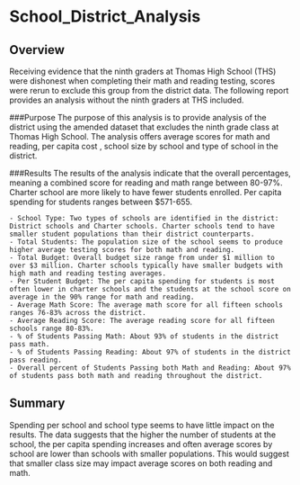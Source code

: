 # School_District_Analysis

## Overview
Receiving evidence that the ninth graders at Thomas High School (THS) were dishonest when completing their math and reading testing, scores were rerun to exclude this group from the district data. The following report provides an analysis without the ninth graders at THS included. 

###Purpose
The purpose of this analysis is to provide analysis of the district using the amended dataset that excludes the ninth grade class at Thomas High School. The analysis offers average scores for math and reading, per capita cost , school size by school and type of school in the district. 

###Results
The results of the analysis indicate that the overall percentages, meaning a combined score for reading and math range between 80-97%. Charter school are more likely to have fewer students enrolled. Per capita spending for students ranges between $571-655. 

    - School Type: Two types of schools are identified in the district: District schools and Charter schools. Charter schools tend to have smaller student populations than their district counterparts. 
    - Total Students: The population size of the school seems to produce higher average testing scores for both math and reading. 
    - Total Budget: Overall budget size range from under $1 million to over $3 million. Charter schools typically have smaller budgets with high math and reading testing averages. 
    - Per Student Budget: The per capita spending for students is most often lower in charter schools and the students at the school score on average in the 90% range for math and reading. 
    - Average Math Score: The average math score for all fifteen schools ranges 76-83% across the district. 
    - Average Reading Score: The average reading score for all fifteen schools range 80-83%. 
    - % of Students Passing Math: About 93% of students in the district pass math. 
    - % of Students Passing Reading: About 97% of students in the district pass reading. 
    - Overall percent of Students Passing both Math and Reading: About 97% of students pass both math and reading throughout the district. 

## Summary
Spending per school and school type seems to have little impact on the results. The data suggests that the higher the number of students at the school, the per capita spending increases and often average scores by school are lower than schools with smaller populations. This would suggest that smaller class size may impact average scores on both reading and math. 
